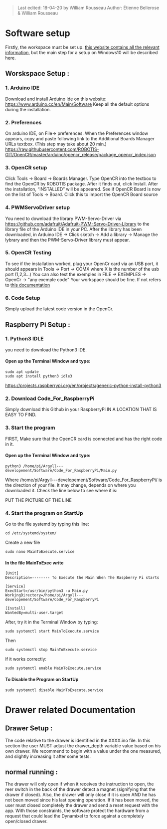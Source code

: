 > Last edited: 18-04-20 by William Rousseau
> Author: Étienne Bellerose & William Rousseau

# Software setup
Firstly, the workspace must be set up. [this website contains all the relevant information](http://emanual.robotis.com/docs/en/parts/controller/opencr10/#install-on-windows), but the main step for a setup on Windows10 will be described here.
## Worskspace Setup :

### 1. Arduino IDE
Download and install Arduino Ide on this website:
https://www.arduino.cc/en/Main/Software
Keep all the default options during the installation.

### 2. Preferences
On arduino IDE, on File-> preferences. When the Preferences window appears, copy and paste following link to the 
Additional Boards Manager URLs textbox. (This step may take about 20 min.)
https://raw.githubusercontent.com/ROBOTIS-GIT/OpenCR/master/arduino/opencr_release/package_opencr_index.json

### 3. OpenCR setup
Click Tools → Board → Boards Manager.
Type OpenCR into the textbox to find the OpenCR by ROBOTIS package. After it finds out, click Install.
After the installation, “INSTALLED” will be appeared.
See if OpenCR Board is now on the list of Tools → Board. Click this to import the OpenCR Board source

### 4. PWMServoDriver setup
You need to download the library PWM-Servo-Driver via https://github.com/adafruit/Adafruit-PWM-Servo-Driver-Library to the library file of the Arduino IDE in your PC.
After the library has been downloaded, in Arduino IDE → Click sketch → Add a library → Manage the lybrary and then the PWM-Servo-Driver library must appear.

### 5. OpenCR Testing
To see if the installation worked, plug your OpenCr card via an USB port, it should appears in Tools → Port → COMX where X is the
number of the usb port (1,2,3...)
You can also test the exemples in FILE → EXEMPLES → OpenCr → "any exemple code"
Your workspace should be fine. If not refers to [this documentation](http://emanual.robotis.com/docs/en/parts/controller/opencr10/#install-on-windows)

### 6. Code Setup
Simply upload the latest code version in the OpenCr.


## Raspberry Pi Setup :

### 1. Python3 IDLE
you need to download the Python3 IDE.

#### Open up the Terminal Window and type:
```
sudo apt update
sudo apt install python3 idle3
```
https://projects.raspberrypi.org/en/projects/generic-python-install-python3

### 2. Download Code_For_RaspberryPi
Simply download this Github in your RaspberryPi IN A LOCATION THAT IS EASY TO FIND.

### 3. Start the program
FIRST, Make sure that the OpenCR card is connected and has the right code in it.
#### Open up the Terminal Window and type:
```
python3 /home/pi/Argyll---developement/Software/Code_For_RaspberryPi/Main.py
```

Where /home/pi/Argyll---developement/Software/Code_For_RaspberryPi/ is the direction of your file. It may change, depends on where you downloaded it. Check the line below to see where it is:

PUT THE PICTURE OF THE LINE

### 4. Start the program on StartUp

Go to the file systemd by typing this line:
```
cd /etc/systemd/system/
```
Create a new file
```
sudo nano MainToExecute.service
```
#### In the file MainToExec write
```
[Unit]
Description=-------- To Execute the Main When The Raspberry Pi starts

[Service]
ExecStart=/usr/bin/python3 -u Main.py
WorkingDirectory=/home/pi/Argyll---developement/Software/Code_For_RaspberryPi

[Install]
WantedBy=multi-user.target
```
After, try it in the Terminal Window by typing:
```
sudo systemctl start MainToExecute.service
```
Then
```
sudo systemctl stop MainToExecute.service
```
If it works correctly:
```
sudo systemctl enable MainToExecute.service
```
#### To Disable the Program on StartUp
```
sudo systemctl disable MainToExecute.service
```


# Drawer related Documentation
## Drawer Setup :
The code relative to the drawer is identified in the XXXX.ino file. In this section the user MUST adjust the drawer_depth variable value based on his own drawer. We recommend to begin with a value under the one measured, and slightly increasing it after some tests.

## normal running :
The drawer will only open if when it receives the instruction to open, the reer switch in the back of the drawer detect a magnet (signifying that the drawer if closed).
Also, the drawer will only close if it is open AND he has not been moved since his last opening operation.
If it has been moved, the user must closed completely the drawer and send a reset request with the app.
With those constraints, the software protect the hardware from a request that could lead the Dynamixel to force against a completely open/closed drawer.



